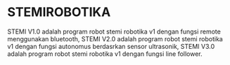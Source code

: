 # STEMIROBOTIKA

STEMI V1.0 adalah program robot stemi robotika v1 dengan fungsi remote menggunakan bluetooth, 
STEMI V2.0 adalah program robot stemi robotika v1 dengan fungsi autonomus berdasrkan sensor ultrasonik, 
STEMI V3.0 adalah program robot stemi robotika v1 dengan fungsi line follower.
